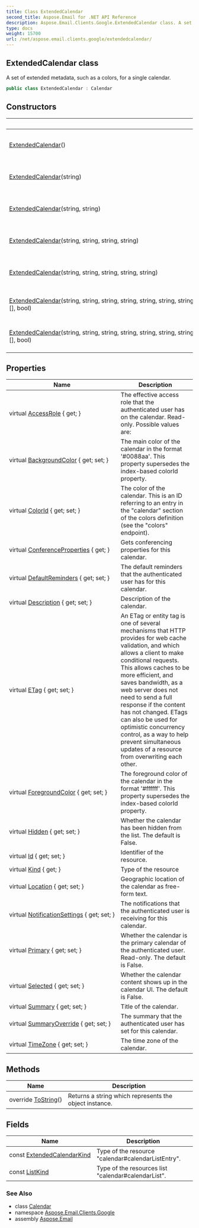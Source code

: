 ```yaml
---
title: Class ExtendedCalendar
second_title: Aspose.Email for .NET API Reference
description: Aspose.Email.Clients.Google.ExtendedCalendar class. A set of extended metadata such as a colors for a single calendar
type: docs
weight: 15700
url: /net/aspose.email.clients.google/extendedcalendar/
---
```

## ExtendedCalendar class

A set of extended metadata, such as a colors, for a single calendar.

```csharp
public class ExtendedCalendar : Calendar
```

## Constructors

| Name | Description |
| --- | --- |
| [ExtendedCalendar](extendedcalendar/#constructor)() | Initializes a new instance of the ExtendedCalendar class. |
| [ExtendedCalendar](extendedcalendar/#constructor_1)(string) | Initializes a new instance of the ExtendedCalendar class. |
| [ExtendedCalendar](extendedcalendar/#constructor_2)(string, string) | Initializes a new instance of the ExtendedCalendar class. |
| [ExtendedCalendar](extendedcalendar/#constructor_3)(string, string, string, string) | Initializes a new instance of the ExtendedCalendar class. |
| [ExtendedCalendar](extendedcalendar/#constructor_4)(string, string, string, string, string) | Initializes a new instance of the ExtendedCalendar class. |
| [ExtendedCalendar](extendedcalendar/#constructor_5)(string, string, string, string, string, string, string, string, string, bool, bool, AccessRole, KeyValuePair&lt;ReminderMethods, int&gt;[], bool) | Initializes a new instance of the ExtendedCalendar class. |
| [ExtendedCalendar](extendedcalendar/#constructor_6)(string, string, string, string, string, string, string, string, string, string, bool, bool, AccessRole, KeyValuePair&lt;ReminderMethods, int&gt;[], bool) | Initializes a new instance of the ExtendedCalendar class. |

## Properties

| Name | Description |
| --- | --- |
| virtual [AccessRole](../../aspose.email.clients.google/extendedcalendar/accessrole/) { get; } | The effective access role that the authenticated user has on the calendar. Read-only. Possible values are: |
| virtual [BackgroundColor](../../aspose.email.clients.google/extendedcalendar/backgroundcolor/) { get; set; } | The main color of the calendar in the format '#0088aa'. This property supersedes the index-based colorId property. |
| virtual [ColorId](../../aspose.email.clients.google/extendedcalendar/colorid/) { get; set; } | The color of the calendar. This is an ID referring to an entry in the "calendar" section of the colors definition (see the "colors" endpoint). |
| virtual [ConferenceProperties](../../aspose.email.clients.google/calendar/conferenceproperties/) { get; } | Gets conferencing properties for this calendar. |
| virtual [DefaultReminders](../../aspose.email.clients.google/extendedcalendar/defaultreminders/) { get; set; } | The default reminders that the authenticated user has for this calendar. |
| virtual [Description](../../aspose.email.clients.google/calendar/description/) { get; set; } | Description of the calendar. |
| virtual [ETag](../../aspose.email.clients.google/basedataobject/etag/) { get; set; } | An ETag or entity tag is one of several mechanisms that HTTP provides for web cache validation, and which allows a client to make conditional requests. This allows caches to be more efficient, and saves bandwidth, as a web server does not need to send a full response if the content has not changed. ETags can also be used for optimistic concurrency control, as a way to help prevent simultaneous updates of a resource from overwriting each other. |
| virtual [ForegroundColor](../../aspose.email.clients.google/extendedcalendar/foregroundcolor/) { get; set; } | The foreground color of the calendar in the format '#ffffff'. This property supersedes the index-based colorId property. |
| virtual [Hidden](../../aspose.email.clients.google/extendedcalendar/hidden/) { get; set; } | Whether the calendar has been hidden from the list. The default is False. |
| virtual [Id](../../aspose.email.clients.google/basedataobject/id/) { get; set; } | Identifier of the resource. |
| virtual [Kind](../../aspose.email.clients.google/basedataobject/kind/) { get; } | Type of the resource |
| virtual [Location](../../aspose.email.clients.google/calendar/location/) { get; set; } | Geographic location of the calendar as free-form text. |
| virtual [NotificationSettings](../../aspose.email.clients.google/extendedcalendar/notificationsettings/) { get; set; } | The notifications that the authenticated user is receiving for this calendar. |
| virtual [Primary](../../aspose.email.clients.google/extendedcalendar/primary/) { get; set; } | Whether the calendar is the primary calendar of the authenticated user. Read-only. The default is False. |
| virtual [Selected](../../aspose.email.clients.google/extendedcalendar/selected/) { get; set; } | Whether the calendar content shows up in the calendar UI. The default is False. |
| virtual [Summary](../../aspose.email.clients.google/calendar/summary/) { get; set; } | Title of the calendar. |
| virtual [SummaryOverride](../../aspose.email.clients.google/extendedcalendar/summaryoverride/) { get; set; } | The summary that the authenticated user has set for this calendar. |
| virtual [TimeZone](../../aspose.email.clients.google/calendar/timezone/) { get; set; } | The time zone of the calendar. |

## Methods

| Name | Description |
| --- | --- |
| override [ToString](../../aspose.email.clients.google/extendedcalendar/tostring/)() | Returns a string which represents the object instance. |

## Fields

| Name | Description |
| --- | --- |
| const [ExtendedCalendarKind](../../aspose.email.clients.google/extendedcalendar/extendedcalendarkind/) | Type of the resource "calendar#calendarListEntry". |
| const [ListKind](../../aspose.email.clients.google/extendedcalendar/listkind/) | Type of the resources list "calendar#calendarList". |

### See Also

* class [Calendar](../calendar/)
* namespace [Aspose.Email.Clients.Google](../../aspose.email.clients.google/)
* assembly [Aspose.Email](../../)


